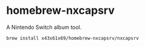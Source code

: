# homebrew-nxcapsrv

A Nintendo Switch album tool.

`brew install x43x61x69/homebrew-nxcapsrv/nxcapsrv`
